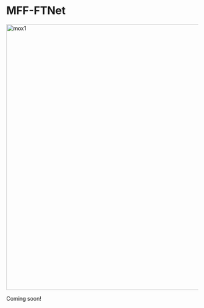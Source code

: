 # MFF-FTNet

<img width="697" alt="mox1" src="https://github.com/user-attachments/assets/3308820c-45a4-4b34-bc44-d926e47cfd1d">


Coming soon!

